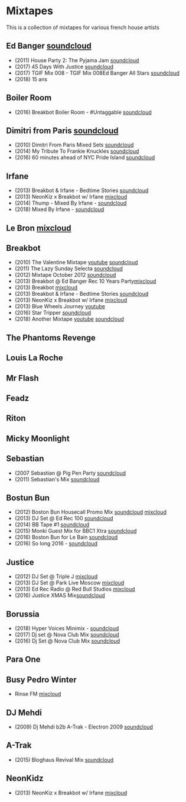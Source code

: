 # Mixtapes
This is a collection of mixtapes for various french house artists

## Ed Banger [soundcloud](https://soundcloud.com/edbangerrecords)
* (2011) House Party 2: The Pyjama Jam [soundcloud](https://soundcloud.com/edbangerrecords/house-party-2-the-pyjama-jam)
* (2017) 45 Days With Justice [soundcloud](https://soundcloud.com/romuald-3/45-days-with-justice)
* (2017) TGIF Mix 008 - TGIF Mix 008Ed Banger All Stars [soundcloud](https://soundcloud.com/konbiniradio/tgif-mix-007-ed-banger-all-stars-busy-p-cassius-para-one-boston-bun-borussia)
* (2018) 15 ans

## Boiler Room
* (2016) Breakbot Boiler Room - #Untaggable [soundcloud](https://soundcloud.com/platform/breakbot)

## Dimitri from Paris [soundcloud](https://soundcloud.com/dfp)
* (2010) Dimitri From Paris Mixed Sets [soundcloud](https://soundcloud.com/dfp/sets/dfp-mixed-sets)
* (2014) My Tribute To Frankie Knuckles [soundcloud](https://soundcloud.com/dfp/dimitri-from-paris)
* (2016) 60 minutes ahead of NYC Pride Island [soundcloud](https://soundcloud.com/dfp/60-minute-for-nyc-pride-island-june-24-2017)

## Irfane
* (2013) Breakbot & Irfane - Bedtime Stories [soundcloud](https://soundcloud.com/breakbot/breakbot-irfane-bedtime)
* (2013) NeonKiz x Breakbot w/ Irfane [mixcloud](https://www.mixcloud.com/ben-lee2/neonkidz-x-breakbot-with-irfane-opening-dj-set/)
* (2014) Thump - Mixed By Irfane - [soundcloud](https://soundcloud.com/thump/mixed-by-irfane)
* (2018) Mixed By Irfane - [soundcloud](https://soundcloud.com/irfane/mixed-by-irfane)

## Le Bron [mixcloud](https://www.mixcloud.com/LeBRON/)

## Breakbot
* (2010) The Valentine Mixtape [youtube](https://www.youtube.com/watch?v=0K0N81ycAT8) [soundcloud](https://soundcloud.com/jimmyjamesyo/breakbot-valentine-mixtape)
* (2011) The Lazy Sunday Selecta [soundcloud](https://soundcloud.com/edbangerrecords/breakbot-lazy-sunday-selecta?in=breakbot/sets/mixtapes)
* (2012) Mixtape October 2012 [soundcloud](https://soundcloud.com/edbangerrecords/breakbot-mixtape-october-2012?in=breakbot/sets/mixtapes)
* (2013) Breakbot @ Ed Banger Rec 10 Years Party[mixcloud](https://www.mixcloud.com/tracklistings/breakbot-live-ed-banger-rec-10-years-party-paris-20130301-france/)
* (2013) Breakbot [mixcloud](https://www.mixcloud.com/FrenchBeats/breakbot-in-the-mixmag-dj-lab/)
* (2013) Breakbot & Irfane - Bedtime Stories [soundcloud](https://soundcloud.com/breakbot/breakbot-irfane-bedtime)
* (2013) NeonKiz x Breakbot w/ Irfane [mixcloud](https://www.mixcloud.com/ben-lee2/neonkidz-x-breakbot-with-irfane-opening-dj-set/)
* (2013) Blue Wheels Journey [youtube](https://www.youtube.com/watch?v=vyGv-dV_bV8)
* (2016) Star Tripper [soundcloud](https://soundcloud.com/breakbot/star-tripper)
* (2018) Another Mixtape [youtube](https://www.youtube.com/watch?v=T14KmtxtB0w) [soundcloud](https://soundcloud.com/breakbot/another-mixtape)

## The Phantoms Revenge

## Louis La Roche

## Mr Flash

## Feadz

## Riton

## Micky Moonlight

## Sebastian
* (2007 Sebastian @ Pig Pen Party [soundcloud](https://www.mixcloud.com/photograffyarte/sebastian-pig-pen-party-18042007/)
* (2011) Sebastian's Mix [soundcloud](https://soundcloud.com/edbangerrecords/sebastian-mix)

## Bostun Bun
* (2012) Boston Bun Housecall Promo Mix [soundcloud](https://soundcloud.com/edbangerrecords/promo-mix) [mixcloud](https://www.mixcloud.com/ChristMachine/boston-bun-housecall-ep-ed-banger-records-promo-mix-1112/)
* (2013) DJ Set @ Ed Rec 100 [soundcloud](https://soundcloud.com/edbangerrecords/dj-set-ed-rec-10)
* (2014) BB Tape #1 [soundcloud](https://soundcloud.com/bbbostonbun/bb-tape-1)
* (2015) Monki Guest Mix for BBC1 Xtra [soundcloud](https://soundcloud.com/bbbostonbun/monki-guest-mix-for-bbc1-xtra-25-minutes-25-tracks)
* (2016) Boston Bun for Le Bain [soundcloud](https://soundcloud.com/lebain_thestandardny/boston-bun-for-le-bain)
* (2016) So long 2016 - [soundcloud](https://soundcloud.com/bbbostonbun/so-long-2016)

## Justice
* (2012) DJ Set @ Triple J [mixcloud](https://www.mixcloud.com/FrenchBeats/justice-dj-set-triple-j-radio-10122012/)
* (2013) DJ Set @ Park Live Moscow [mixcloud](https://www.mixcloud.com/FrenchBeats/justice-dj-set-park-live-moscow-29062013/)
* (2013) Ed Rec Radio @ Red Bull Studios [mixcloud](https://www.mixcloud.com/tracklistings/justice-ed-wreck-radio-1-red-bull-studios-paris-20130918-france/)
* (2016) Justice XMAS Mix[soundcloud](https://soundcloud.com/edbangerrecords/justicexmasmix)

## Borussia
* (2018) Hyper Voices Minimix - [soundcloud](https://soundcloud.com/edbangerrecords/borussia-hyper-voices-minimix)
* (2017) Dj set @ Nova Club Mix [soundcloud](https://soundcloud.com/borussia-1/borussia-dj-set-nova-mix-club-27-01-2017)
* (2016) Dj Set @ Nova Club Mix [soundcloud](https://soundcloud.com/edbangerrecords)

## Para One

## Busy Pedro Winter
* Rinse FM [mixcloud](https://www.mixcloud.com/FrenchBeats/busy-p-minimix-for-dj-zinc-rinse-fm-04102013/)

## DJ Mehdi
* (2009) Dj Mehdi b2b A-Trak - Electron 2009 [soundcloud](https://soundcloud.com/edbangerrecords/dj-mehdi-b2b-a-trak-electron-2009)

## A-Trak
* (2015) Bloghaus Revival Mix  [soundcloud](https://soundcloud.com/a-trak/bloghaus-revival-mix)

## NeonKidz
* (2013) NeonKiz x Breakbot w/ Irfane [mixcloud](https://www.mixcloud.com/ben-lee2/neonkidz-x-breakbot-with-irfane-opening-dj-set/)

